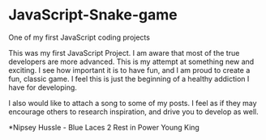 # JavaScript-Snake-game
One of my first JavaScript coding projects


This was my first JavaScript Project. I am aware that most of the true developers are more advanced. 
This is my attempt at something new and exciting. I see how important it is to have fun, and I am proud to create a fun, classic game.
I feel this is just the beginning of a healthy addiction I have for developing. 

I also would like to attach a song to some of my posts. 
I feel as if they may encourage others to research inspiration, and drive you to develop as well.



*Nipsey Hussle - Blue Laces 2
Rest in Power Young King
